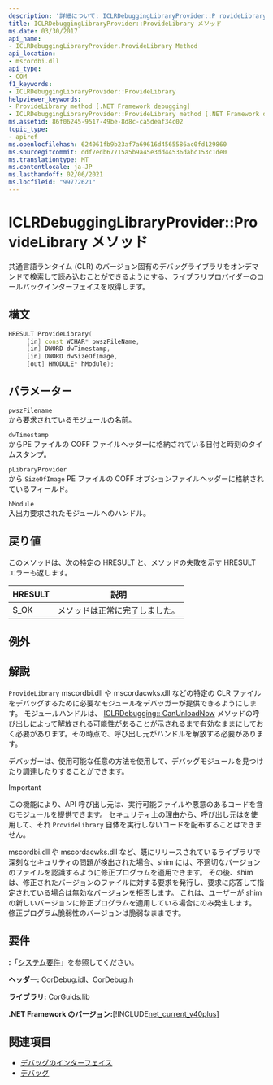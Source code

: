 ```yaml
---
description: '詳細について: ICLRDebuggingLibraryProvider::P rovideLibrary メソッド'
title: ICLRDebuggingLibraryProvider::ProvideLibrary メソッド
ms.date: 03/30/2017
api_name:
- ICLRDebuggingLibraryProvider.ProvideLibrary Method
api_location:
- mscordbi.dll
api_type:
- COM
f1_keywords:
- ICLRDebuggingLibraryProvider::ProvideLibrary
helpviewer_keywords:
- ProvideLibrary method [.NET Framework debugging]
- ICLRDebuggingLibraryProvider::ProvideLibrary method [.NET Framework debugging]
ms.assetid: 86f06245-9517-49be-8d8c-ca5deaf34c02
topic_type:
- apiref
ms.openlocfilehash: 624061fb9b23af7a69616d4565586ac0fd129860
ms.sourcegitcommit: ddf7edb67715a5b9a45e3dd44536dabc153c1de0
ms.translationtype: MT
ms.contentlocale: ja-JP
ms.lasthandoff: 02/06/2021
ms.locfileid: "99772621"
---
```

# <a name="iclrdebugginglibraryproviderprovidelibrary-method"></a>ICLRDebuggingLibraryProvider::ProvideLibrary メソッド

共通言語ランタイム (CLR) のバージョン固有のデバッグライブラリをオンデマンドで検索して読み込むことができるようにする、ライブラリプロバイダーのコールバックインターフェイスを取得します。

## <a name="syntax"></a>構文

```cpp
HRESULT ProvideLibrary(
     [in] const WCHAR* pwszFileName,
     [in] DWORD dwTimestamp,
     [in] DWORD dwSizeOfImage,
     [out] HMODULE* hModule);
```

## <a name="parameters"></a>パラメーター

`pwszFilename` \
から要求されているモジュールの名前。

`dwTimestamp` \
からPE ファイルの COFF ファイルヘッダーに格納されている日付と時刻のタイムスタンプ。

`pLibraryProvider` \
から `SizeOfImage` PE ファイルの COFF オプションファイルヘッダーに格納されているフィールド。

`hModule` \
入出力要求されたモジュールへのハンドル。

## <a name="return-value"></a>戻り値

このメソッドは、次の特定の HRESULT と、メソッドの失敗を示す HRESULT エラーも返します。

|HRESULT|説明|
|-------------|-----------------|
|S_OK|メソッドは正常に完了しました。|

## <a name="exceptions"></a>例外

## <a name="remarks"></a>解説

`ProvideLibrary` mscordbi.dll や mscordacwks.dll などの特定の CLR ファイルをデバッグするために必要なモジュールをデバッガーが提供できるようにします。 モジュールハンドルは、 [ICLRDebugging:: CanUnloadNow](iclrdebugging-canunloadnow-method.md) メソッドの呼び出しによって解放される可能性があることが示されるまで有効なままにしておく必要があります。その時点で、呼び出し元がハンドルを解放する必要があります。

デバッガーは、使用可能な任意の方法を使用して、デバッグモジュールを見つけたり調達したりすることができます。

> [!IMPORTANT]
> この機能により、API 呼び出し元は、実行可能ファイルや悪意のあるコードを含むモジュールを提供できます。 セキュリティ上の理由から、呼び出し元はを使用して、それ `ProvideLibrary` 自体を実行しないコードを配布することはできません。
>
> mscordbi.dll や mscordacwks.dll など、既にリリースされているライブラリで深刻なセキュリティの問題が検出された場合、shim には、不適切なバージョンのファイルを認識するように修正プログラムを適用できます。 その後、shim は、修正されたバージョンのファイルに対する要求を発行し、要求に応答して指定されている場合は無効なバージョンを拒否します。 これは、ユーザーが shim の新しいバージョンに修正プログラムを適用している場合にのみ発生します。 修正プログラム脆弱性のバージョンは脆弱なままです。

## <a name="requirements"></a>要件

**:**「[システム要件](../../get-started/system-requirements.md)」を参照してください。

**ヘッダー:** CorDebug.idl、CorDebug.h

**ライブラリ:** CorGuids.lib

**.NET Framework のバージョン:**[!INCLUDE[net_current_v40plus](../../../../includes/net-current-v40plus-md.md)]

## <a name="see-also"></a>関連項目

- [デバッグのインターフェイス](debugging-interfaces.md)
- [デバッグ](index.md)
